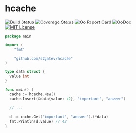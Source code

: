 # hcache

[![Build Status](https://travis-ci.org/s2gatev/hcache.svg?branch=master)](https://travis-ci.org/s2gatev/hcache)
[![Coverage Status](https://coveralls.io/repos/github/s2gatev/hcache/badge.svg?branch=master)](https://coveralls.io/github/s2gatev/hcache?branch=master)
[![Go Report Card](https://goreportcard.com/badge/s2gatev/hcache)](https://goreportcard.com/report/s2gatev/hcache)
[![GoDoc](https://godoc.org/github.com/golang/gddo?status.svg)](https://godoc.org/github.com/s2gatev/hcache)
[![MIT License](http://img.shields.io/badge/License-MIT-blue.svg)](LICENSE)

```go
package main

import (
	"fmt"

	"github.com/s2gatev/hcache"
)

type data struct {
  value int
}

func main() {
  cache := hcache.New()
  cache.Insert(&data{value: 42}, "important", "answer")
  
  // ...
  
  d := cache.Get("important", "answer").(*data)
  fmt.Println(d.value) // 42
}
```
